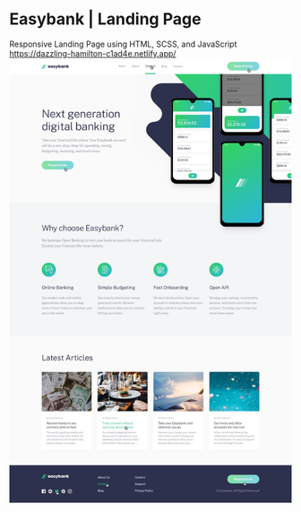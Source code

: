 # Easybank | Landing Page

Responsive Landing Page using HTML, SCSS, and JavaScript
https://dazzling-hamilton-c1ad4e.netlify.app/
![Banner-Coffee](https://github.com/andrezadesousa/easybank-landing-page/blob/master/images/active-states.jpg)
